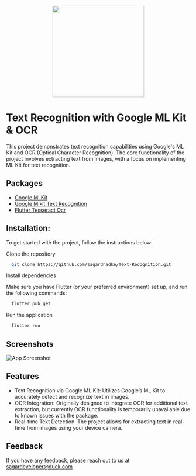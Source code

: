 


<p align="center">
    <img src="https://github.com/user-attachments/assets/485149b7-d4c3-49b4-a27f-ae569259f88a"
        height="250">
</p>


# Text Recognition with Google ML Kit & OCR

This project demonstrates text recognition capabilities using Google's ML Kit and OCR (Optical Character Recognition). The core functionality of the project involves extracting text from images, with a focus on implementing ML Kit for text recognition.


## Packages

 - [Google Ml Kit](https://pub.dev/packages/google_ml_kit)
 - [Google Mlkit Text Recognition](https://pub.dev/packages/google_mlkit_text_recognition)
 - [Flutter Tesseract Ocr](https://pub.dev/packages/flutter_tesseract_ocr)


## Installation:

To get started with the project, follow the instructions below:

Clone the repository

```bash
  git clone https://github.com/sagardhadke/Text-Recognition.git
```

 Install dependencies

 Make sure you have Flutter (or your preferred environment) set up, and run the following commands:

```bash
  flutter pub get
```

Run the application

```bash
  flutter run

```


## Screenshots

![App Screenshot](https://via.placeholder.com/468x300?text=App+Screenshot+Here)


## Features

- Text Recognition via Google ML Kit: Utilizes Google’s ML Kit to accurately detect and recognize text in images.
- OCR Integration: Originally designed to integrate OCR for additional text extraction, but currently OCR functionality is temporarily unavailable due to known issues with the package.
- Real-time Text Detection: The project allows for extracting text in real-time from images using your device camera.



## Feedback

If you have any feedback, please reach out to us at sagardeveloper@duck.com

